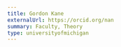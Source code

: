```yaml
---
title: Gordon Kane
externalUrl: https://orcid.org/nan
summary: Faculty, Theory
type: universityofmichigan
---
```

